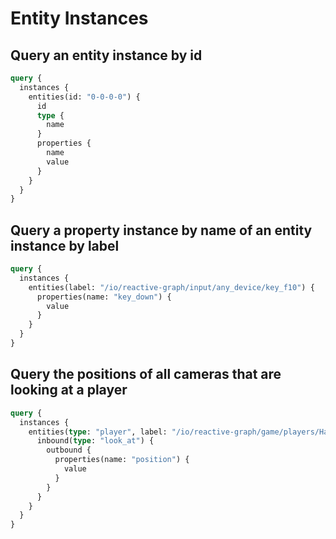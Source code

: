 # Entity Instances

## Query an entity instance by id

```graphql
query {
  instances {
    entities(id: "0-0-0-0") {
      id
      type {
        name
      }
      properties {
        name
        value
      }
    }
  }
}
```

## Query a property instance by name of an entity instance by label

```graphql
query {
  instances {
    entities(label: "/io/reactive-graph/input/any_device/key_f10") {
      properties(name: "key_down") {
        value
      }
    }
  }
}
```

## Query the positions of all cameras that are looking at a player

```graphql
query {
  instances {
    entities(type: "player", label: "/io/reactive-graph/game/players/Hanack") {
      inbound(type: "look_at") {
        outbound {
          properties(name: "position") {
            value
          }
        }
      }
    }
  }
}
```

